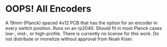 # OOPS! All Encoders
A 19mm (Planck) spaced 4x12 PCB that has the option for an encoder in every switch position.
Runs on an rp2040. Should fit in most Planck cases low-, mid-, or high-profile.
There is currently no license for this work. Do not distribute or monetize without approval from Noah Kiser.

